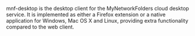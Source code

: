 mnf-desktop is the desktop client for the MyNetworkFolders cloud desktop service. It is implemented as either a Firefox extension or a native application for Windows, Mac OS X and Linux, providing extra functionality compared to the web client.